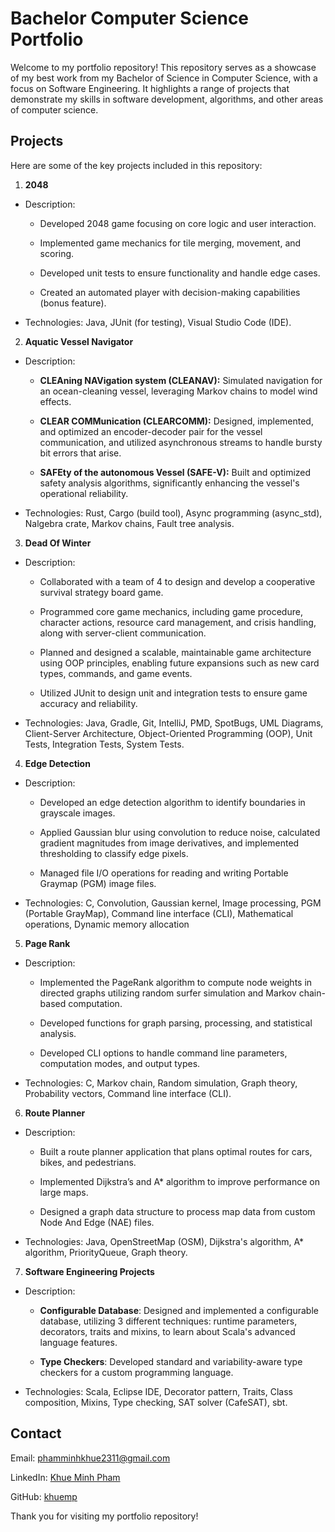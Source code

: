 # Bachelor Computer Science Portfolio

Welcome to my portfolio repository! This repository serves as a showcase of my best work from my Bachelor of Science in Computer Science, with a focus on Software Engineering. It highlights a range of projects that demonstrate my skills in software development, algorithms, and other areas of computer science.

## Projects

Here are some of the key projects included in this repository:

1. **2048**

- Description: 
    - Developed 2048 game focusing on core logic and user interaction.

    - Implemented game mechanics for tile merging, movement, and scoring.

    - Developed unit tests to ensure functionality and handle edge cases.

    - Created an automated player with decision-making capabilities (bonus feature).

- Technologies: Java, JUnit (for testing), Visual Studio Code (IDE).

2. **Aquatic Vessel Navigator**

- Description: 
    - **CLEAning NAVigation system (CLEANAV):** Simulated navigation for an ocean-cleaning vessel, leveraging Markov chains to model wind effects.

    - **CLEAR COMMunication (CLEARCOMM):** Designed, implemented, and optimized an encoder-decoder pair for the vessel communication, and utilized  asynchronous streams to handle bursty bit errors that arise.

    - **SAFEty of the autonomous Vessel (SAFE-V):** Built and optimized safety analysis algorithms, significantly enhancing the vessel's operational reliability.
- Technologies: Rust, Cargo (build tool), Async programming (async_std), Nalgebra crate, Markov chains, Fault tree analysis.

3. **Dead Of Winter**

- Description: 
    - Collaborated with a team of 4 to design and develop a cooperative survival strategy board game.

    - Programmed core game mechanics, including game procedure, character actions, resource card management, and crisis handling, along with server-client communication.

    - Planned and designed a scalable, maintainable game architecture using OOP principles, enabling future expansions such as new card types, commands, and game events.

    - Utilized JUnit to design unit and integration tests to ensure game accuracy and reliability.

- Technologies: Java, Gradle, Git, IntelliJ, PMD, SpotBugs, UML Diagrams, Client-Server Architecture, Object-Oriented Programming (OOP), Unit Tests, Integration Tests, System Tests.

4. **Edge Detection**

- Description: 

    - Developed an edge detection algorithm to identify boundaries in grayscale images.

    - Applied Gaussian blur using convolution to reduce noise, calculated gradient magnitudes from image derivatives, and implemented thresholding to classify edge pixels.

    - Managed file I/O operations for reading and writing Portable Graymap (PGM) image files.

- Technologies: C, Convolution, Gaussian kernel, Image processing, PGM (Portable GrayMap), Command line interface (CLI), Mathematical operations, Dynamic memory allocation

5. **Page Rank**

- Description:
    - Implemented the PageRank algorithm to compute node weights in directed graphs utilizing random surfer simulation and Markov chain-based computation.

    - Developed functions for graph parsing, processing, and statistical analysis.

    - Developed CLI options to handle command line parameters, computation modes, and output types.
- Technologies: C, Markov chain, Random simulation, Graph theory, Probability vectors, Command line interface (CLI).

6. **Route Planner**

- Description: 

    - Built a route planner application that plans optimal routes for cars, bikes, and pedestrians. 

    - Implemented Dijkstra’s and A* algorithm to improve performance on large maps.

    - Designed a graph data structure to process map data from custom Node And Edge (NAE) files.

- Technologies: Java, OpenStreetMap (OSM), Dijkstra's algorithm, A* algorithm, PriorityQueue, Graph theory.

7. **Software Engineering Projects**

- Description: 

    - **Configurable Database**: Designed and implemented a configurable database, utilizing 3 different techniques: runtime parameters, decorators, traits and mixins, to learn about Scala's advanced language features.

    - **Type Checkers**: Developed standard and variability-aware type checkers for a custom programming language.

- Technologies: Scala, Eclipse IDE, Decorator pattern, Traits, Class composition, Mixins, Type checking, SAT solver (CafeSAT), sbt.


## Contact

Email: phamminhkhue2311@gmail.com

LinkedIn: [Khue Minh Pham](www.linkedin.com/in/khue-minh-pham-77035b211)

GitHub: [khuemp](https://github.com/khuemp)

Thank you for visiting my portfolio repository!
